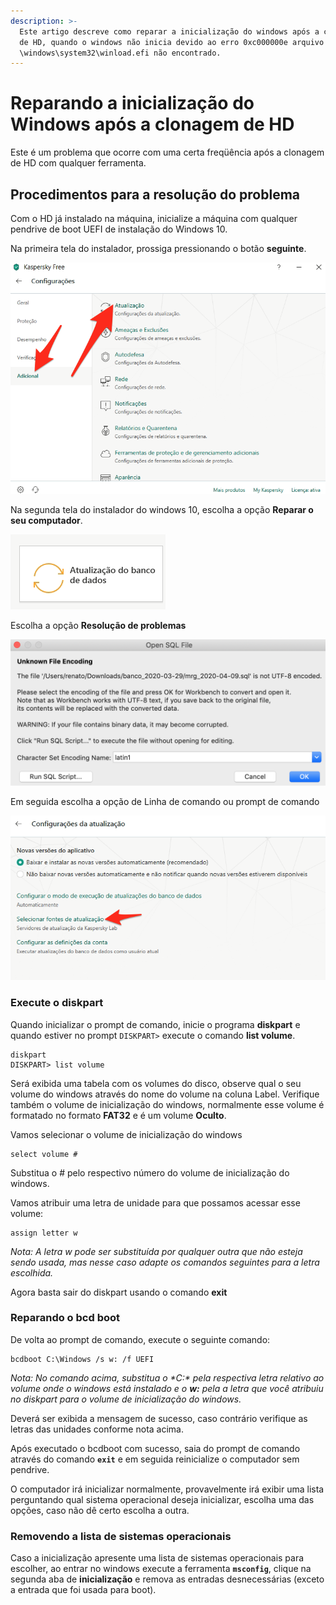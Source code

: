 ```yaml
---
description: >-
  Este artigo descreve como reparar a inicialização do windows após a clonagem
  de HD, quando o windows não inicia devido ao erro 0xc000000e arquivo
  \windows\system32\winload.efi não encontrado.
---
```


# Reparando a inicialização do Windows após a clonagem de HD

Este é um problema que ocorre com uma certa freqüência após a clonagem de HD com qualquer ferramenta.

## Procedimentos para a resolução do problema

Com o HD já instalado na máquina, inicialize a máquina com qualquer pendrive de boot UEFI de instalação do Windows 10.

Na primeira tela do instalador, prossiga pressionando o botão **seguinte**.

![Primeira tela do instalador do windows 10](../../.gitbook/assets/image%20%2819%29.png)

Na segunda tela do instalador do windows 10, escolha a opção **Reparar o seu computador**.

![Segunda tela do instalador do windows 10](../../.gitbook/assets/image%20%286%29.png)

Escolha a opção **Resolução de problemas**

![Op&#xE7;&#xE3;o Resolu&#xE7;&#xE3;o de problemas](../../.gitbook/assets/image%20%282%29.png)

Em seguida escolha a opção de Linha de comando ou prompt de comando

![Op&#xE7;&#xE3;o prompt de comando](../../.gitbook/assets/image%20%2820%29.png)

### Execute o diskpart

Quando inicializar o prompt de comando, inicie o programa **diskpart** e quando estiver no prompt `DISKPART>` execute o comando **list volume**.

```text
diskpart
DISKPART> list volume
```

Será exibida uma tabela com os volumes do disco, observe qual o seu volume do windows através do nome do volume na coluna Label. Verifique também o volume de inicialização do windows, normalmente esse volume é formatado no formato **FAT32** e é um volume **Oculto**.

Vamos selecionar o volume de inicialização do windows

```text
select volume #
```

Substitua o \# pelo respectivo número do volume de inicialização do windows.

Vamos atribuir uma letra de unidade para que possamos acessar esse volume:

```text
assign letter w
```

_Nota: A letra w pode ser substituída por qualquer outra que não esteja sendo usada, mas nesse caso adapte os comandos seguintes para a letra escolhida._

Agora basta sair do diskpart usando o comando **exit**

### Reparando o bcd boot

De volta ao prompt de comando, execute o seguinte comando:

```text
bcdboot C:\Windows /s w: /f UEFI
```

_Nota: No comando acima, substitua o **C:\** pela respectiva letra relativo ao volume onde o windows está instalado e o **w:** pela a letra que você atribuiu no diskpart para o volume de inicialização do windows._

Deverá ser exibida a mensagem de sucesso, caso contrário verifique as letras das unidades conforme nota acima.

Após executado o bcdboot com sucesso, saia do prompt de comando através do comando **`exit`** e em seguida reinicialize o computador sem pendrive.

O computador irá inicializar normalmente, provavelmente irá exibir uma lista perguntando qual sistema operacional deseja inicializar, escolha uma das opções, caso não dê certo escolha a outra.

### Removendo a lista de sistemas operacionais

Caso a inicialização apresente uma lista de sistemas operacionais para escolher, ao entrar no windows execute a ferramenta **`msconfig`**, clique na segunda aba de **inicialização** e remova as entradas desnecessárias \(exceto a entrada que foi usada para boot\).

